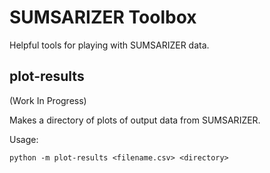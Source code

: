 SUMSARIZER Toolbox
===

Helpful tools for playing with SUMSARIZER data.

plot-results
---

(Work In Progress)

Makes a directory of plots of output data from SUMSARIZER.

Usage:

    python -m plot-results <filename.csv> <directory>